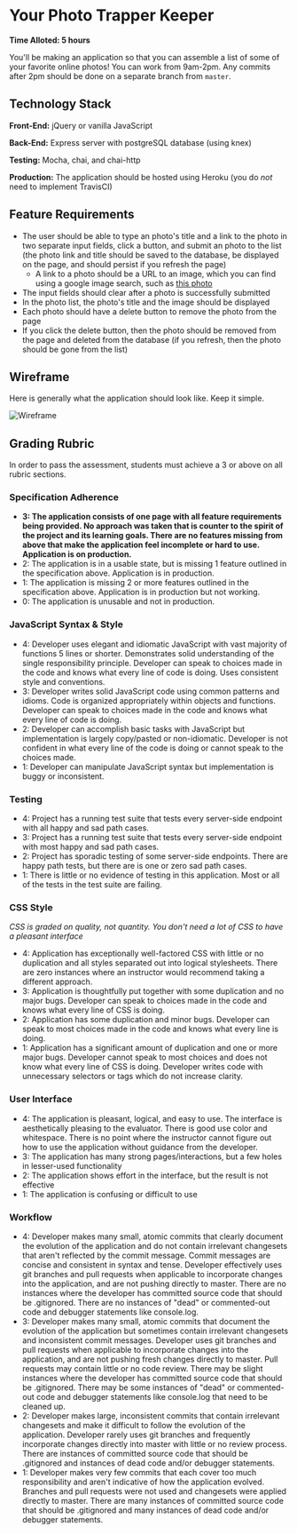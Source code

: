# Your Photo Trapper Keeper

**Time Alloted: 5 hours**

You'll be making an application so that you can assemble a list of some of your favorite online photos! You can work from 9am-2pm. Any commits after 2pm should be done on a separate branch from `master`.

## Technology Stack

**Front-End:** jQuery or vanilla JavaScript

**Back-End:** Express server with postgreSQL database (using knex)

**Testing:** Mocha, chai, and chai-http

**Production:** The application should be hosted using Heroku (you do _not_ need to implement TravisCI)

## Feature Requirements

* The user should be able to type an photo's title and a link to the photo in two separate input fields, click a button, and submit an photo to the list (the photo link and title should be saved to the database, be displayed on the page, and should persist if you refresh the page)
  * A link to a photo should be a URL to an image, which you can find using a google image search, such as [this photo](https://i.imgur.com/MA2D0.jpg)
* The input fields should clear after a photo is successfully submitted
* In the photo list, the photo's title and the image should be displayed
* Each photo should have a delete button to remove the photo from the page
* If you click the delete button, then the photo should be removed from the page and deleted from the database (if you refresh, then the photo should be gone from the list)

## Wireframe

Here is generally what the application should look like. Keep it simple.

![Wireframe](https://i.imgur.com/VIrFUrm.png)

## Grading Rubric

In order to pass the assessment, students must achieve a 3 or above on all rubric sections.

### Specification Adherence

* **3: The application consists of one page with all feature requirements being provided. No approach was taken that is counter to the spirit of the project and its learning goals. There are no features missing from above that make the application feel incomplete or hard to use. Application is on production.**
* 2: The application is in a usable state, but is missing 1 feature outlined in the specification above. Application is in production.
* 1: The application is missing 2 or more features outlined in the specification above. Application is in production but not working.
* 0: The application is unusable and not in production.

### JavaScript Syntax & Style

* 4: Developer uses elegant and idiomatic JavaScript with vast majority of functions 5 lines or shorter. Demonstrates solid understanding of the single responsibility principle. Developer can speak to choices made in the code and knows what every line of code is doing. Uses consistent style and conventions.
* 3: Developer writes solid JavaScript code using common patterns and idioms. Code is organized appropriately within objects and functions. Developer can speak to choices made in the code and knows what every line of code is doing.
* 2: Developer can accomplish basic tasks with JavaScript but implementation is largely copy/pasted or non-idiomatic. Developer is not confident in what every line of the code is doing or cannot speak to the choices made.
* 1: Developer can manipulate JavaScript syntax but implementation is buggy or inconsistent.

### Testing

* 4: Project has a running test suite that tests every server-side endpoint with all happy and sad path cases.
* 3: Project has a running test suite that tests every server-side endpoint with most happy and sad path cases.
* 2: Project has sporadic testing of some server-side endpoints. There are happy path tests, but there are is one or zero sad path cases.
* 1: There is little or no evidence of testing in this application. Most or all of the tests in the test suite are failing.

### CSS Style

*CSS is graded on quality, not quantity. You don't need a lot of CSS to have a pleasant interface*

* 4: Application has exceptionally well-factored CSS with little or no duplication and all styles separated out into logical stylesheets. There are zero instances where an instructor would recommend taking a different approach.
* 3: Application is thoughtfully put together with some duplication and no major bugs. Developer can speak to choices made in the code and knows what every line of CSS is doing.
* 2: Application has some duplication and minor bugs. Developer can speak to most choices made in the code and knows what every line is doing.
* 1: Application has a significant amount of duplication and one or more major bugs. Developer cannot speak to most choices and does not know what every line of CSS is doing. Developer writes code with unnecessary selectors or tags which do not increase clarity.

### User Interface

* 4: The application is pleasant, logical, and easy to use. The interface is aesthetically pleasing to the evaluator. There is good use color and whitespace. There is no point where the instructor cannot figure out how to use the application without guidance from the developer.
* 3: The application has many strong pages/interactions, but a few holes in lesser-used functionality
* 2: The application shows effort in the interface, but the result is not effective
* 1: The application is confusing or difficult to use

### Workflow

* 4: Developer makes many small, atomic commits that clearly document the evolution of the application and do not contain irrelevant changesets that aren't reflected by the commit message. Commit messages are concise and consistent in syntax and tense. Developer effectively uses git branches and pull requests when applicable to incorporate changes into the application, and are not pushing directly to master. There are no instances where the developer has committed source code that should be .gitignored. There are no instances of "dead" or commented-out code and debugger statements like console.log.
* 3: Developer makes many small, atomic commits that document the evolution of the application but sometimes contain irrelevant changesets and inconsistent commit messages. Developer uses git branches and pull requests when applicable to incorporate changes into the application, and are not pushing fresh changes directly to master. Pull requests may contain little or no code review. There may be slight instances where the developer has committed source code that should be .gitignored. There may be some instances of "dead" or commented-out code and debugger statements like console.log that need to be cleaned up.
* 2: Developer makes large, inconsistent commits that contain irrelevant changesets and make it difficult to follow the evolution of the application. Developer rarely uses git branches and frequently incorporate changes directly into master with little or no review process. There are instances of committed source code that should be .gitignored and instances of dead code and/or debugger statements.
* 1: Developer makes very few commits that each cover too much responsibility and aren't indicative of how the application evolved. Branches and pull requests were not used and changesets were applied directly to master. There are many instances of committed source code that should be .gitignored and many instances of dead code and/or debugger statements.
